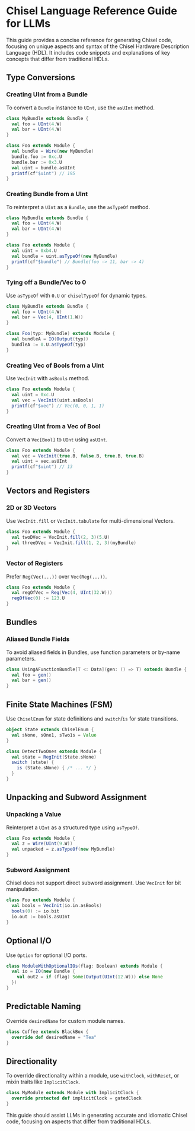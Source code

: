 # Chisel Language Reference Guide for LLMs

This guide provides a concise reference for generating Chisel code, focusing on unique aspects and syntax of the Chisel Hardware Description Language (HDL). It includes code snippets and explanations of key concepts that differ from traditional HDLs.

## Type Conversions

### Creating UInt from a Bundle

To convert a `Bundle` instance to `UInt`, use the `asUInt` method.

```scala
class MyBundle extends Bundle {
  val foo = UInt(4.W)
  val bar = UInt(4.W)
}

class Foo extends Module {
  val bundle = Wire(new MyBundle)
  bundle.foo := 0xc.U
  bundle.bar := 0x3.U
  val uint = bundle.asUInt
  printf(cf"$uint") // 195
}
```

### Creating Bundle from a UInt

To reinterpret a `UInt` as a `Bundle`, use the `asTypeOf` method.

```scala
class MyBundle extends Bundle {
  val foo = UInt(4.W)
  val bar = UInt(4.W)
}

class Foo extends Module {
  val uint = 0xb4.U
  val bundle = uint.asTypeOf(new MyBundle)
  printf(cf"$bundle") // Bundle(foo -> 11, bar -> 4)
}
```

### Tying off a Bundle/Vec to 0

Use `asTypeOf` with `0.U` or `chiselTypeOf` for dynamic types.

```scala
class MyBundle extends Bundle {
  val foo = UInt(4.W)
  val bar = Vec(4, UInt(1.W))
}

class Foo(typ: MyBundle) extends Module {
  val bundleA = IO(Output(typ))
  bundleA := 0.U.asTypeOf(typ)
}
```

### Creating Vec of Bools from a UInt

Use `VecInit` with `asBools` method.

```scala
class Foo extends Module {
  val uint = 0xc.U
  val vec = VecInit(uint.asBools)
  printf(cf"$vec") // Vec(0, 0, 1, 1)
}
```

### Creating UInt from a Vec of Bool

Convert a `Vec[Bool]` to `UInt` using `asUInt`.

```scala
class Foo extends Module {
  val vec = VecInit(true.B, false.B, true.B, true.B)
  val uint = vec.asUInt
  printf(cf"$uint") // 13
}
```

## Vectors and Registers

### 2D or 3D Vectors

Use `VecInit.fill` or `VecInit.tabulate` for multi-dimensional Vectors.

```scala
class Foo extends Module {
  val twoDVec = VecInit.fill(2, 3)(5.U)
  val threeDVec = VecInit.fill(1, 2, 3)(myBundle)
}
```

### Vector of Registers

Prefer `Reg(Vec(...))` over `Vec(Reg(...))`.

```scala
class Foo extends Module {
  val regOfVec = Reg(Vec(4, UInt(32.W)))
  regOfVec(0) := 123.U
}
```

## Bundles

### Aliased Bundle Fields

To avoid aliased fields in Bundles, use function parameters or by-name parameters.

```scala
class UsingAFunctionBundle[T <: Data](gen: () => T) extends Bundle {
  val foo = gen()
  val bar = gen()
}
```

## Finite State Machines (FSM)

Use `ChiselEnum` for state definitions and `switch`/`is` for state transitions.

```scala
object State extends ChiselEnum {
  val sNone, sOne1, sTwo1s = Value
}

class DetectTwoOnes extends Module {
  val state = RegInit(State.sNone)
  switch (state) {
    is (State.sNone) { /* ... */ }
  }
}
```

## Unpacking and Subword Assignment

### Unpacking a Value

Reinterpret a `UInt` as a structured type using `asTypeOf`.

```scala
class Foo extends Module {
  val z = Wire(UInt(9.W))
  val unpacked = z.asTypeOf(new MyBundle)
}
```

### Subword Assignment

Chisel does not support direct subword assignment. Use `VecInit` for bit manipulation.

```scala
class Foo extends Module {
  val bools = VecInit(io.in.asBools)
  bools(0) := io.bit
  io.out := bools.asUInt
}
```

## Optional I/O

Use `Option` for optional I/O ports.

```scala
class ModuleWithOptionalIOs(flag: Boolean) extends Module {
  val io = IO(new Bundle {
    val out2 = if (flag) Some(Output(UInt(12.W))) else None
  })
}
```

## Predictable Naming

Override `desiredName` for custom module names.

```scala
class Coffee extends BlackBox {
  override def desiredName = "Tea"
}
```

## Directionality

To override directionality within a module, use `withClock`, `withReset`, or mixin traits like `ImplicitClock`.

```scala
class MyModule extends Module with ImplicitClock {
  override protected def implicitClock = gatedClock
}
```

This guide should assist LLMs in generating accurate and idiomatic Chisel code, focusing on aspects that differ from traditional HDLs.
